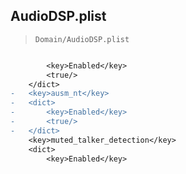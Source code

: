 ## AudioDSP.plist

> `Domain/AudioDSP.plist`

```diff

 		<key>Enabled</key>
 		<true/>
 	</dict>
-	<key>ausm_nt</key>
-	<dict>
-		<key>Enabled</key>
-		<true/>
-	</dict>
 	<key>muted_talker_detection</key>
 	<dict>
 		<key>Enabled</key>

```
